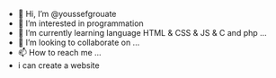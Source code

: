 - 👋 Hi, I’m @youssefgrouate
- 👀 I’m interested in programmation
- 🌱 I’m currently learning language HTML & CSS & JS & C and php ...
- 💞️ I’m looking to collaborate on ...
- 📫 How to reach me ...
- i can create a website 

<!---
youssefgrou/youssefgrou is a ✨ special ✨ repository because its `README.md` (this file) appears on your GitHub profile.
You can click the Preview link to take a look at your changes.
--->
